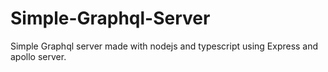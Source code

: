 # Simple-Graphql-Server
Simple Graphql server made with nodejs and typescript using Express and apollo server. 
